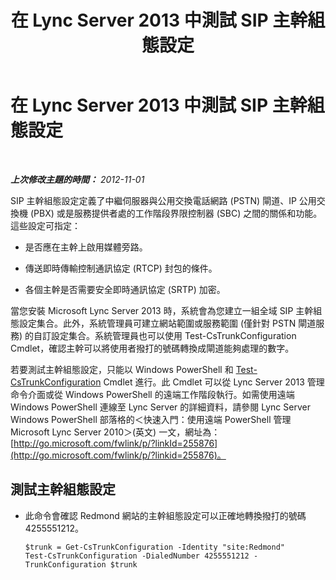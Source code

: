 ﻿---
title: 在 Lync Server 2013 中測試 SIP 主幹組態設定
TOCTitle: 在 Lync Server 2013 中測試 SIP 主幹組態設定
ms:assetid: c8712308-0e2d-4e39-8f90-d1a250487a94
ms:mtpsurl: https://technet.microsoft.com/zh-tw/library/JJ721880(v=OCS.15)
ms:contentKeyID: 49890307
ms.date: 08/24/2015
mtps_version: v=OCS.15
ms.translationtype: HT
---

# 在 Lync Server 2013 中測試 SIP 主幹組態設定

 

_**上次修改主題的時間：** 2012-11-01_

SIP 主幹組態設定定義了中繼伺服器與公用交換電話網路 (PSTN) 閘道、IP 公用交換機 (PBX) 或是服務提供者處的工作階段界限控制器 (SBC) 之間的關係和功能。這些設定可指定：

  - 是否應在主幹上啟用媒體旁路。

  - 傳送即時傳輸控制通訊協定 (RTCP) 封包的條件。

  - 各個主幹是否需要安全即時通訊協定 (SRTP) 加密。

當您安裝 Microsoft Lync Server 2013 時，系統會為您建立一組全域 SIP 主幹組態設定集合。此外，系統管理員可建立網站範圍或服務範圍 (僅針對 PSTN 閘道服務) 的自訂設定集合。系統管理員也可以使用 Test-CsTrunkConfiguration Cmdlet，確認主幹可以將使用者撥打的號碼轉換成閘道能夠處理的數字。

若要測試主幹組態設定，只能以 Windows PowerShell 和 [Test-CsTrunkConfiguration](test-cstrunkconfiguration.md) Cmdlet 進行。此 Cmdlet 可以從 Lync Server 2013 管理命令介面或從 Windows PowerShell 的遠端工作階段執行。如需使用遠端 Windows PowerShell 連線至 Lync Server 的詳細資料，請參閱 Lync Server Windows PowerShell 部落格的＜快速入門：使用遠端 PowerShell 管理 Microsoft Lync Server 2010＞(英文) 一文，網址為：[http://go.microsoft.com/fwlink/p/?linkId=255876](http://go.microsoft.com/fwlink/p/?linkid=255876)。

## 測試主幹組態設定

  - 此命令會確認 Redmond 網站的主幹組態設定可以正確地轉換撥打的號碼 4255551212。
    
        $trunk = Get-CsTrunkConfiguration -Identity "site:Redmond"
        Test-CsTrunkConfiguration -DialedNumber 4255551212 -TrunkConfiguration $trunk

